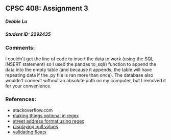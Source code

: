 ## CPSC 408: Assignment 3

##### Debbie Lu 
##### Student ID: 2292435

### Comments:
I couldn't get the line of code to insert the data to work (using the SQL INSERT statement) so I used the pandas to_sql() function to append the data into the empty table (and because it appends, the table will have repeating data if the .py file is ran more than once). 
The database also wouldn't connect without an absolute path on my computer, but I removed it for your convenience.


### References:
- stackoverflow.com
- [making things optional in regex](https://stackoverflow.com/questions/19386278/regex-for-a-phone-number-and-extension-only)
- [street address format using regex](https://stackoverflow.com/questions/18368086/find-a-us-street-address-in-text-preferably-using-python-regex)
- [displaying null values](https://stackoverflow.com/questions/37670677/mysql-select-query-can-not-fetch-data-with-null-value)
- [validating floats](https://stackoverflow.com/questions/16290373/validate-float-data-type-python)

